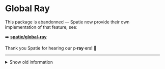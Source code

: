Global Ray
==========

This package is abandonned — Spatie now provide their own implementation of that feature, see:

➡️ **[spatie/global-ray](https://github.com/spatie/global-ray)**

Thank you Spatie for hearing our p·**ray**·ers! 🤗

---

<details>
<summary>Show old information</summary>

Use [Ray] in any PHP script without requiring it in your projects.

1. Require this package **globally** with Composer:
   
   `composer global require cuyz/global-ray`

2. Adapt this directive in your PHP configuration:

   ```
   # php.ini
   auto_prepend_file=${HOME}/.composer/vendor/cuyz/global-ray/prepend_ray.php
   ```

3. Use [Ray] inside any PHP script:

   ```php
   ray('Hello world!')->blue();
   ```

Build the project
-----------------

```bash
$ git clone https://github.com/CuyZ/Global-Ray
$ cd Global-Ray
$ composer install --no-dev
$ composer refresh
```

[Ray]: https://spatie.be/products/ray
</details>

